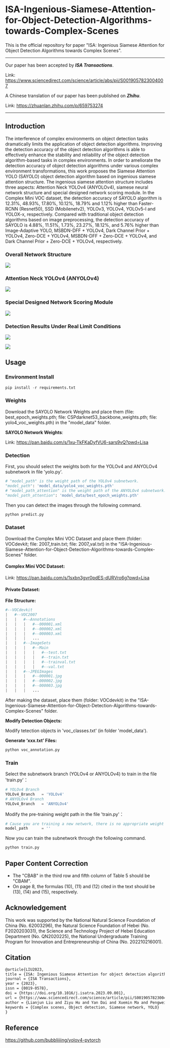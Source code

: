 # ISA-Ingenious-Siamese-Attention-for-Object-Detection-Algorithms-towards-Complex-Scenes

This is the official repository for paper "ISA: Ingenious Siamese Attention for Object Detection Algorithms towards Complex Scenes".

---

Our paper has been accepted by ***ISA Transactions***.

Link: https://www.sciencedirect.com/science/article/abs/pii/S0019057823004007

A Chinese translation of our paper has been published on ***Zhihu***.

Link: https://zhuanlan.zhihu.com/p/659753274


---

## Introduction

The interference of complex environments on object detection tasks dramatically limits the application of object detection algorithms. Improving the detection accuracy of the object detection algorithms is able to effectively enhance the stability and reliability of the object detection algorithm-based tasks in complex environments. In order to ameliorate the detection accuracy of object detection algorithms under various complex environment transformations, this work proposes the Siamese Attention YOLO (SAYOLO) object detection algorithm based on ingenious siamese attention structure. The ingenious siamese attention structure includes three aspects: Attention Neck YOLOv4 (ANYOLOv4), siamese neural network structure and special designed network scoring module. In the Complex Mini VOC dataset, the detection accuracy of SAYOLO algorithm is 12.31%, 48.93%, 17.80%, 10.12%, 18.79% and 1.12% higher than Faster-RCNN (Resnet50), SSD (Mobilenetv2), YOLOv3, YOLOv4, YOLOv5-l and YOLOX-x, respectively. Compared with traditional object detection algorithms based on image preprocessing, the detection accuracy of SAYOLO is 4.88%, 11.51%, 1.73%, 23.27%, 18.12%, and 5.76% higher than Image-Adaptive YOLO, MSBDN-DFF + YOLOv4, Dark Channel Prior + YOLOv4, Zero-DCE + YOLOv4, MSBDN-DFF + Zero-DCE + YOLOv4, and Dark Channel Prior + Zero-DCE + YOLOv4, respectively.

### Overall Network Structure

![](./assets/SiameseAttentionYOLO-eps-converted-to_00.png)

### Attention Neck YOLOv4 (ANYOLOv4)

![](./assets/AttentionNeckYOLO-eps-converted-to_00.png)

### Special Designed Network Scoring Module

![](./assets/NetworkScoringModule-eps-converted-to_00.png)

### Detection Results Under Real Limit Conditions

![](./assets/ComparewithSOTAAlgorithms2-eps-converted-to_00.png)

![](./assets/ComparewithSOTAAlgorithms1-eps-converted-to_00.png)

## Usage

### Environment Install

```python
pip install -r requirements.txt
```

### Weights

Download the SAYOLO Network Weights and place them (file: best_epoch_weights.pth; file: CSPdarknet53_backbone_weights.pth; file: yolo4_voc_weights.pth) in the "model_data" folder.

**SAYOLO Network Weights**:

Link: https://pan.baidu.com/s/1xu-TkFKaDyfVU6-sars9vQ?pwd=Lisa

### Detection

First, you should select the weights both for the YOLOv4 and ANYOLOv4 subnetwork in file 'yolo.py'.

```python
# "model_path" is the weight path of the YOLOv4 subnetwork.
"model_path": 'model_data/yolo4_voc_weights.pth'
# "model_path_attention" is the weight path of the ANYOLOv4 subnetwork.
"model_path_attention": 'model_data/best_epoch_weights.pth'
```

Then you can detect the images through the following command.

```python
python predict.py
```

### Dataset

Download the Complex Mini VOC Dataset and place them (folder: VOCdevkit; file: 2007_train.txt; file: 2007_val.txt) in the "ISA-Ingenious-Siamese-Attention-for-Object-Detection-Algorithms-towards-Complex-Scenes" folder.

#### **Complex Mini VOC Dataset**:

Link: https://pan.baidu.com/s/1sxbn3gvr0pdES-dURVro6g?pwd=Lisa

#### **Private Dataset**:

**File Structure:**

```python
#--VOCdevkit
|	#--VOC2007
|	|	#--Annotations
|	|	|	#--000001.xml
|	|	|	#--000002.xml
|	|	|	#--000003.xml
|	|	|	...
|	|	#--ImageSets
|	|	|	#--Main
|	|	|	|	#--test.txt
|	|	|	|	#--train.txt
|	|	|	|	#--trainval.txt
|	|	|	|	#--val.txt
|	|	#--JPEGImages
|	|	|	#--000001.jpg
|	|	|	#--000002.jpg
|	|	|	#--000003.jpg
|	|	|	...
```

After making the dataset, place them (folder: VOCdevkit) in the "ISA-Ingenious-Siamese-Attention-for-Object-Detection-Algorithms-towards-Complex-Scenes" folder.

**Modify Detection Objects:**

Modify tetection objects in 'voc_classes.txt' (in folder 'model_data').

**Generate ‘xxx.txt’ Files:**

```python
python voc_annotation.py
```

### Train

Select the subnetwork branch (YOLOv4 or ANYOLOv4) to train in the file 'train.py'：

```python
# YOLOv4 Branch
YOLOv4_Branch   = 'YOLOv4'
# ANYOLOv4 Branch
YOLOv4_Branch   = 'ANYOLOv4'
```

Modify the pre-training weight path in the file 'train.py'：

```python
# Cause you are training a new network, there is no appropriate weight for it, so the weight is none. Therefore, the value of parameter 'model_path' is ''.
model_path      = ''
```

Now you can train the subnetwork through the following command.

```python
python train.py
```

## Paper Content Correction

- The "CBAB" in the third row and fifth column of Table 5 should be "CBAM".
- On page 8, the formulas (10), (11) and (12) cited in the text should be (13), (14) and (15), respectively.

## Acknowledgement

This work was supported by the National Natural Science Foundation of China (No. 62003296), the Natural Science Foundation of Hebei (No. F2020203031), the Science and Technology Project of Hebei Education Department (No. QN2020225), the National Undergraduate Training Program for Innovation and Entrepreneurship of China (No. 202210216001).

## Citation

```latex
@article{LIU2023,
title = {ISA: Ingenious Siamese Attention for object detection algorithms towards complex scenes},
journal = {ISA Transactions},
year = {2023},
issn = {0019-0578},
doi = {https://doi.org/10.1016/j.isatra.2023.09.001},
url = {https://www.sciencedirect.com/science/article/pii/S0019057823004007},
author = {Lianjun Liu and Ziyu Hu and Yan Dai and Xuemin Ma and Pengwei Deng},
keywords = {Complex scenes, Object detection, Siamese network, YOLO}
}
```

## Reference

https://github.com/bubbliiiing/yolov4-pytorch
